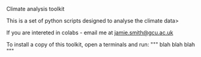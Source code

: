 Climate analysis toolkit 

This is a set of python scripts designed to analyse the climate data>

If you are intereted in colabs - email me at jamie.smith@gcu.ac.uk

To install a copy of this toolkit, open a terminals and run:
"""
blah blah blah 
"""

